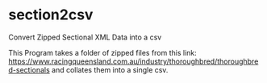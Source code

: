 # section2csv
Convert Zipped Sectional XML Data into a csv

This Program takes a folder of zipped files from this link: https://www.racingqueensland.com.au/industry/thoroughbred/thoroughbred-sectionals and collates them into a single csv.
